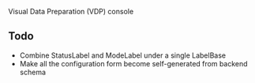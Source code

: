 Visual Data Preparation (VDP) console





## Todo

- Combine StatusLabel and ModeLabel under a single LabelBase
- Make all the configuration form become self-generated from backend schema